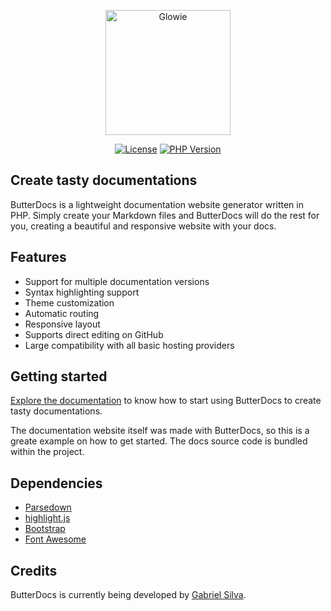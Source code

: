 <p align="center">
    <a href="https://glowie.tk" target="_blank"><img src="https://i.imgur.com/3SrqkTl.png" alt="Glowie" width="200"/></a>
</p>

<p align="center">
    <a href="https://github.com/eugabrielsilva/butterdocs" target="_blank"><img src="https://img.shields.io/badge/license-MIT-green" alt="License"></a>
    <a href="https://github.com/eugabrielsilva/butterdocs" target="_blank"><img src="https://img.shields.io/badge/php-%5E7.4%7C%5E8.0-blue" alt="PHP Version"></a>
</p>

## Create tasty documentations
ButterDocs is a lightweight documentation website generator written in PHP. Simply create your Markdown files and ButterDocs will do the rest for you, creating a beautiful and responsive website with your docs.

## Features
- Support for multiple documentation versions
- Syntax highlighting support
- Theme customization
- Automatic routing
- Responsive layout
- Supports direct editing on GitHub
- Large compatibility with all basic hosting providers

## Getting started
[Explore the documentation](https://eugabrielsilva.tk/butterdocs) to know how to start using ButterDocs to create tasty documentations.

The documentation website itself was made with ButterDocs, so this is a greate example on how to get started. The docs source code is bundled within the project.

## Dependencies
- [Parsedown](https://parsedown.org)
- [highlight.js](https://highlightjs.org)
- [Bootstrap](https://getbootstrap.com)
- [Font Awesome](https://fontawesome.com)

## Credits
ButterDocs is currently being developed by [Gabriel Silva](https://eugabrielsilva.tk).